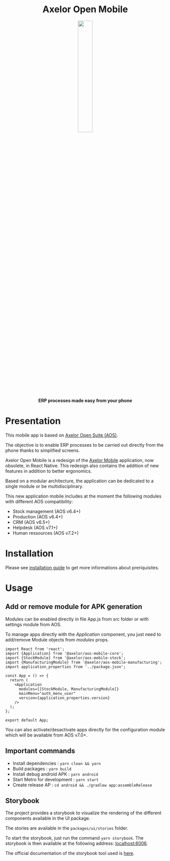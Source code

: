 <h1 align="center">Axelor Open Mobile</h1>

<div align="center">
    <img src="https://i.imgur.com/KJAAFlT.png" width="30%"/>
    <br />
    <br />
    <b>ERP processes made easy from your phone</b>
</div>

# Presentation

This mobile app is based on [Axelor Open Suite (AOS)](https://github.com/axelor/axelor-open-suite).

The objective is to enable ERP processes to be carried out directly from the phone thanks to simplified screens.

Axelor Open Mobile is a redesign of the [Axelor Mobile](https://github.com/axelor/axelor-mobile-old) application, now obsolete, in React Native. This redesign also contains the addition of new features in addition to better ergonomics.

Based on a modular architecture, the application can be dedicated to a single module or be multidisciplinary.

This new application mobile includes at the moment the following modules with different AOS compatibility:

- Stock management (AOS v6.4+)
- Production (AOS v6.4+)
- CRM (AOS v6.5+)
- Helpdesk (AOS v7.1+)
- Human ressources (AOS v7.2+)

# Installation

Please see [installation guide](https://github.com/axelor/axelor-mobile/blob/main/INSTALLATION_GUIDE.md) to get more informations about preriquisites.

# Usage

## Add or remove module for APK generation

Modules can be enabled directly in file App.js from src folder or with settings module from AOS.

To manage apps directly with the _Application_ component, you just need to add/remove Module objects from _modules_ props.

```
import React from 'react';
import {Application} from '@axelor/aos-mobile-core';
import {StockModule} from '@axelor/aos-mobile-stock';
import {ManufacturingModule} from '@axelor/aos-mobile-manufacturing';
import application_properties from '../package.json';

const App = () => {
  return (
    <Application
      modules={[StockModule, ManufacturingModule]}
      mainMenu="auth_menu_user"
      version={application_properties.version}
    />
  );
};

export default App;
```

You can also activate/desactivate apps directly for the configuration module which will be available from AOS v7.0+.

## Important commands

- Install dependencies : `yarn clean && yarn`
- Build packages : `yarn build`
- Install debug android APK : `yarn android`
- Start Metro for development : `yarn start`
- Create release AP : `cd android && ./gradlew app:assembleRelease`

## Storybook

The project provides a storybook to visualize the rendering of the different components available in the UI package.

The stories are available in the `packages/ui/stories` folder.

To start the storybook, just run the command `yarn storybook`. The storybook is then available at the following address: [localhost:6006](http://localhost:6006/).

The official documentation of the storybook tool used is [here](https://storybook.js.org/).
